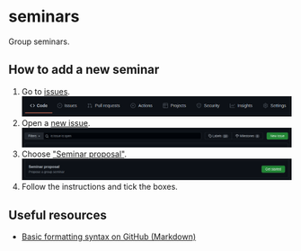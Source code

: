 # seminars

Group seminars.

## How to add a new seminar

1. Go to [issues](https://github.com/geem-lab/seminars/issues).
   ![repo-bar](images/repo-bar.png)
2. Open a [new issue](https://github.com/geem-lab/seminars/issues/new/choose).
   ![new-issue](images/new-issue.png)
3. Choose ["Seminar proposal"][proposal-template].
   ![new-seminar](images/new-seminar.png)
4. Follow the instructions and tick the boxes.

[proposal-template]: https://github.com/geem-lab/seminars/issues/new?assignees=&labels=seminar&template=seminar-proposal.md&title=%5BSEMINAR%5D+

## Useful resources

- [Basic formatting syntax on GitHub (Markdown)](https://docs.github.com/en/get-started/writing-on-github/getting-started-with-writing-and-formatting-on-github/basic-writing-and-formatting-syntax)
